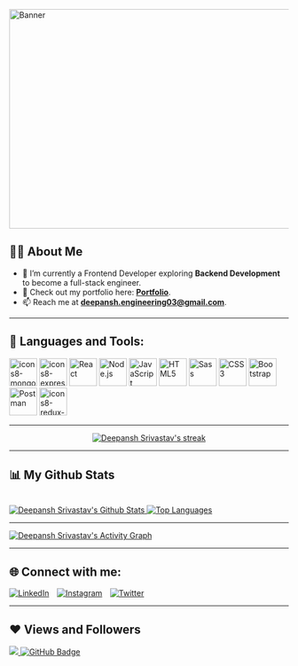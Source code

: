 <img width="1584" height="396" alt="Banner" src="https://github.com/user-attachments/assets/07ab5391-7b89-4d5c-a3a9-e41f25b4a54c" />

## 🙋‍♂️ About Me

- 🌱 I’m currently a Frontend Developer exploring **Backend Development** to become a full-stack engineer.
- 💼 Check out my portfolio here: **[Portfolio](https://react-portfolio-phi-seven.vercel.app/)**.
- 📫 Reach me at **deepansh.engineering03@gmail.com**.

---

## 🚀 Languages and Tools:

<p align="left">
    <img width="50" height="50" alt="icons8-mongo-db-96" src="https://github.com/user-attachments/assets/1b29cb53-a55a-475d-9d5a-9a0a792ee4b1" />
    <img width="50" height="50" alt="icons8-express-js-100 (1)" src="https://github.com/user-attachments/assets/74a06af1-82c5-459f-b815-64fff9a203e3" />
    <img width="50" height="50" alt="React" src="https://github.com/user-attachments/assets/6c3688f8-bc91-49b5-ab61-5e701a9bfa58" />
    <img src="https://img.icons8.com/color/48/000000/nodejs.png" alt="Node.js" width="50" height="50"/>
    <img src="https://img.icons8.com/color/48/000000/javascript.png" alt="JavaScript" width="50" height="50"/>
    <img src="https://img.icons8.com/color/48/000000/html-5.png" alt="HTML5" width="50" height="50"/>
    <img src="https://img.icons8.com/color/48/000000/sass.png" alt="Sass" width="50" height="50"/>
    <img src="https://img.icons8.com/color/48/000000/css3.png" alt="CSS3" width="50" height="50"/>
    <img src="https://img.icons8.com/color/48/000000/bootstrap.png" alt="Bootstrap" width="50" height="50"/>
    <img src="https://www.vectorlogo.zone/logos/getpostman/getpostman-icon.svg" alt="Postman" width="50" height="50"/>
    <img width="50" height="50" alt="icons8-redux-96" src="https://github.com/user-attachments/assets/50e09f48-e41c-47e5-8f63-0d98dcf1331c" />
</p>




---

<p align="center">
    <a href="https://github.com/Deepansh-Srivastav/github-readme-streak-stats">
        <img title="🔥 Get streak stats for your profile at git.io/streak-stats" alt="Deepansh Srivastav's streak" src="https://github-readme-streak-stats.herokuapp.com/?user=Deepansh-Srivastav&theme=black-ice&hide_border=true&stroke=0000&background=060A0CD0"/>
    </a>
</p>

---

## 📊 My Github Stats

<br/>
<a href="https://github.com/Deepansh-Srivastav/github-readme-stats">
  <img alt="Deepansh Srivastav's Github Stats" src="https://github-readme-stats.vercel.app/api?username=Deepansh-Srivastav&show_icons=true&count_private=true&theme=react&hide_border=true&bg_color=0D1117" />
</a>
<a href="https://github.com/Deepansh-Srivastav/github-readme-stats">
  <img alt="Top Languages" src="https://github-readme-stats.vercel.app/api/top-langs/?username=Deepansh-Srivastav&langs_count=8&count_private=true&layout=compact&theme=react&hide_border=true&bg_color=0D1117" />
</a>

---

<a href="https://github.com/Deepansh-Srivastav/github-readme-activity-graph">
  <img alt="Deepansh Srivastav's Activity Graph" 
       src="https://github-readme-activity-graph.vercel.app/graph?username=Deepansh-Srivastav&bg_color=0D1117&color=5BCDEC&line=5BCDEC&point=FFFFFF&hide_border=true" />
</a>


---

## 🌐 Connect with me:
<p align="left">
  <a href="https://www.linkedin.com/in/deepansh-srivastav/" target="_blank" style="display: inline-block; margin-right: 10px;">
    <img src="https://img.icons8.com/fluent/48/000000/linkedin.png" alt="LinkedIn"/>
  </a>
  <a href="https://www.instagram.com/deepansh.26/" target="_blank" style="display: inline-block; margin-right: 10px;">
    <img src="https://img.icons8.com/fluent/48/000000/instagram-new.png" alt="Instagram"/>
  </a>
  <a href="https://twitter.com/deepansh_26" target="_blank" style="display: inline-block;">
    <img src="https://img.icons8.com/fluent/48/000000/twitter.png" alt="Twitter"/>
  </a>
</p>


---

## ❤ Views and Followers
<a href="https://github.com/Deepansh-Srivastav/github-profile-views-counter">
    <img src="https://komarev.com/ghpvc/?username=Deepansh-Srivastav">
</a>
<a href="https://github.com/Deepansh-Srivastav?tab=followers">
    <img src="https://img.shields.io/github/followers/Deepansh-Srivastav?label=Followers&style=social" alt="GitHub Badge">
</a>
